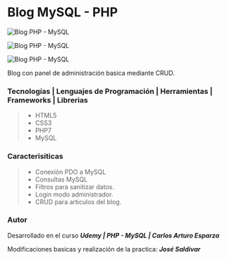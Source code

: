 # **Blog MySQL - PHP**

![Blog PHP - MySQL](https://res.cloudinary.com/dlbfrbl8h/image/upload/v1602022082/GitHub/blog-php-mysql_2_wvzmbt.png "Blog MySQL - PHP")

![Blog PHP - MySQL](https://res.cloudinary.com/dlbfrbl8h/image/upload/v1602022079/GitHub/blog-php-mysql_3_eyh8eb.png "Blog MySQL - PHP")

![Blog PHP - MySQL](https://res.cloudinary.com/dlbfrbl8h/image/upload/v1602022079/GitHub/blog-php-mysql_1_ozx8qs.png "Blog MySQL - PHP")

Blog con panel de administración basica mediante CRUD.

### **Tecnologías | Lenguajes de Programación | Herramientas | Frameworks | Librerias**

> -   HTML5
> -   CSS3
> -   PHP7
> -   MySQL

### **Caracterisiticas**

> -   Conexión PDO a MySQL
> -   Consultas MySQL
> -   Filtros para sanitizar datos.
> -   Login modo administrador.
> -   CRUD para articulos del blog.

### Autor

Desarrollado en el curso _**Udemy | PHP - MySQL | Carlos Arturo Esparza**_

Modificaciones basicas y realización de la practica: _**José Saldivar**_
